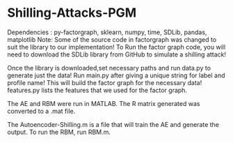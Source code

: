 # Shilling-Attacks-PGM

Dependencies : py-factorgraph, sklearn, numpy, time, SDLib, pandas, matplotlib
Note: Some of the source code in factorgraph was changed to suit the library to our implementation!
To Run the factor graph code, you will need to download the SDLib library from GitHub to simulate a shilling attack!

Once the library is downloaded,set necessary paths and run data.py to generate just the data! 
Run main.py after giving a unique string for label and profile name! This will build the factor graph for the necessary data!
features.py lists the features that we used for the factor graph.

The AE and RBM were run in MATLAB. The R matrix generated was converted to a .mat file.

The Autoencoder-Shilling.m is a file that will train the AE and generate the output.
To run the RBM, run RBM.m.



